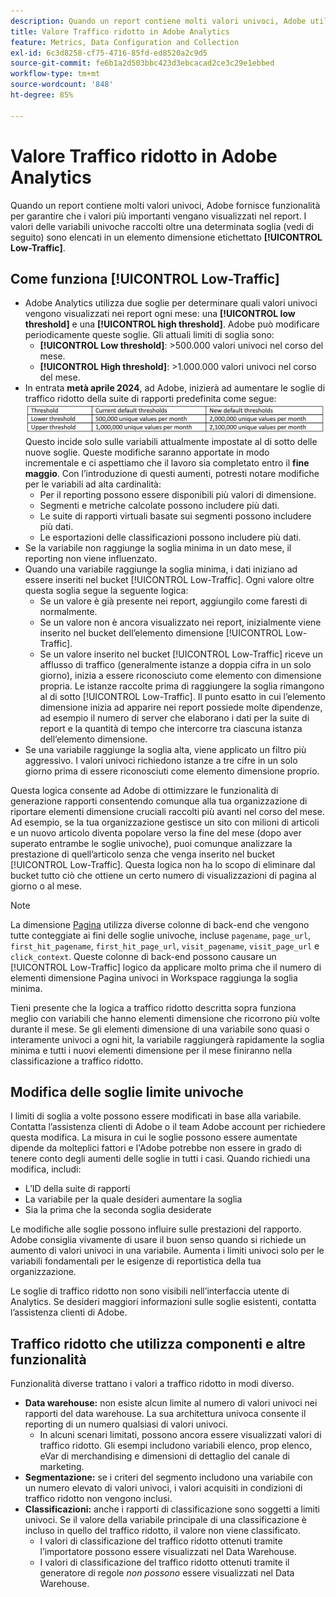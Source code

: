 ```yaml
---
description: Quando un report contiene molti valori univoci, Adobe utilizza l’elemento dimensione Traffico ridotto per migliorarne le prestazioni.
title: Valore Traffico ridotto in Adobe Analytics
feature: Metrics, Data Configuration and Collection
exl-id: 6c3d8258-cf75-4716-85fd-ed8520a2c9d5
source-git-commit: fe6b1a2d503bbc423d3ebcacad2ce3c29e1ebbed
workflow-type: tm+mt
source-wordcount: '848'
ht-degree: 85%

---
```


# Valore Traffico ridotto in Adobe Analytics

Quando un report contiene molti valori univoci, Adobe fornisce funzionalità per garantire che i valori più importanti vengano visualizzati nel report. I valori delle variabili univoche raccolti oltre una determinata soglia (vedi di seguito) sono elencati in un elemento dimensione etichettato **[!UICONTROL Low-Traffic]**.

## Come funziona [!UICONTROL Low-Traffic]

* Adobe Analytics utilizza due soglie per determinare quali valori univoci vengono visualizzati nei report ogni mese: una **[!UICONTROL low threshold]** e una **[!UICONTROL high threshold]**. Adobe può modificare periodicamente queste soglie. Gli attuali limiti di soglia sono:
   * **[!UICONTROL Low threshold]**: >500.000 valori univoci nel corso del mese.
   * **[!UICONTROL High threshold]**: >1.000.000 valori univoci nel corso del mese.
* In entrata **metà aprile 2024**, ad Adobe, inizierà ad aumentare le soglie di traffico ridotto della suite di rapporti predefinita come segue: ![soglie di traffico ridotto](assets/thresholds.png)
Questo incide solo sulle variabili attualmente impostate al di sotto delle nuove soglie. Queste modifiche saranno apportate in modo incrementale e ci aspettiamo che il lavoro sia completato entro il **fine maggio**. Con l’introduzione di questi aumenti, potresti notare modifiche per le variabili ad alta cardinalità:<ul><li>Per il reporting possono essere disponibili più valori di dimensione.</li><li>Segmenti e metriche calcolate possono includere più dati.</li><li>Le suite di rapporti virtuali basate sui segmenti possono includere più dati.</li><li>Le esportazioni delle classificazioni possono includere più dati.</li></ul>
* Se la variabile non raggiunge la soglia minima in un dato mese, il reporting non viene influenzato.
* Quando una variabile raggiunge la soglia minima, i dati iniziano ad essere inseriti nel bucket [!UICONTROL Low-Traffic]. Ogni valore oltre questa soglia segue la seguente logica:
   * Se un valore è già presente nei report, aggiungilo come faresti di normalmente.
   * Se un valore non è ancora visualizzato nei report, inizialmente viene inserito nel bucket dell’elemento dimensione [!UICONTROL Low-Traffic].
   * Se un valore inserito nel bucket [!UICONTROL Low-Traffic] riceve un afflusso di traffico (generalmente istanze a doppia cifra in un solo giorno), inizia a essere riconosciuto come elemento con dimensione propria. Le istanze raccolte prima di raggiungere la soglia rimangono al di sotto [!UICONTROL Low-Traffic]. Il punto esatto in cui l’elemento dimensione inizia ad apparire nei report possiede molte dipendenze, ad esempio il numero di server che elaborano i dati per la suite di report e la quantità di tempo che intercorre tra ciascuna istanza dell’elemento dimensione.
* Se una variabile raggiunge la soglia alta, viene applicato un filtro più aggressivo. I valori univoci richiedono istanze a tre cifre in un solo giorno prima di essere riconosciuti come elemento dimensione proprio.

Questa logica consente ad Adobe di ottimizzare le funzionalità di generazione rapporti consentendo comunque alla tua organizzazione di riportare elementi dimensione cruciali raccolti più avanti nel corso del mese. Ad esempio, se la tua organizzazione gestisce un sito con milioni di articoli e un nuovo articolo diventa popolare verso la fine del mese (dopo aver superato entrambe le soglie univoche), puoi comunque analizzare la prestazione di quell’articolo senza che venga inserito nel bucket [!UICONTROL Low-Traffic]. Questa logica non ha lo scopo di eliminare dal bucket tutto ciò che ottiene un certo numero di visualizzazioni di pagina al giorno o al mese.

>[!NOTE]
>La dimensione [Pagina](../components/dimensions/page.md) utilizza diverse colonne di back-end che vengono tutte conteggiate ai fini delle soglie univoche, incluse `pagename`, `page_url`, `first_hit_pagename`, `first_hit_page_url`, `visit_pagename`, `visit_page_url` e `click_context`. Queste colonne di back-end possono causare un [!UICONTROL Low-Traffic] logico da applicare molto prima che il numero di elementi dimensione Pagina univoci in Workspace raggiunga la soglia minima.

Tieni presente che la logica a traffico ridotto descritta sopra funziona meglio con variabili che hanno elementi dimensione che ricorrono più volte durante il mese. Se gli elementi dimensione di una variabile sono quasi o interamente univoci a ogni hit, la variabile raggiungerà rapidamente la soglia minima e tutti i nuovi elementi dimensione per il mese finiranno nella classificazione a traffico ridotto.

## Modifica delle soglie limite univoche

I limiti di soglia a volte possono essere modificati in base alla variabile. Contatta l’assistenza clienti di Adobe o il team Adobe account per richiedere questa modifica. La misura in cui le soglie possono essere aumentate dipende da molteplici fattori e l&#39;Adobe potrebbe non essere in grado di tenere conto degli aumenti delle soglie in tutti i casi. Quando richiedi una modifica, includi:

* L’ID della suite di rapporti
* La variabile per la quale desideri aumentare la soglia
* Sia la prima che la seconda soglia desiderate

Le modifiche alle soglie possono influire sulle prestazioni del rapporto. Adobe consiglia vivamente di usare il buon senso quando si richiede un aumento di valori univoci in una variabile. Aumenta i limiti univoci solo per le variabili fondamentali per le esigenze di reportistica della tua organizzazione.

Le soglie di traffico ridotto non sono visibili nell’interfaccia utente di Analytics. Se desideri maggiori informazioni sulle soglie esistenti, contatta l’assistenza clienti di Adobe.

## Traffico ridotto che utilizza componenti e altre funzionalità

Funzionalità diverse trattano i valori a traffico ridotto in modi diverso.

* **Data warehouse:** non esiste alcun limite al numero di valori univoci nei rapporti del data warehouse. La sua architettura univoca consente il reporting di un numero qualsiasi di valori univoci.
   * In alcuni scenari limitati, possono ancora essere visualizzati valori di traffico ridotto. Gli esempi includono variabili elenco, prop elenco, eVar di merchandising e dimensioni di dettaglio del canale di marketing.
* **Segmentazione:** se i criteri del segmento includono una variabile con un numero elevato di valori univoci, i valori acquisiti in condizioni di traffico ridotto non vengono inclusi.
* **Classificazioni:** anche i rapporti di classificazione sono soggetti a limiti univoci. Se il valore della variabile principale di una classificazione è incluso in quello del traffico ridotto, il valore non viene classificato.
   * I valori di classificazione del traffico ridotto ottenuti tramite l’importatore possono essere visualizzati nel Data Warehouse.<!-- AN-115871 -->
   * I valori di classificazione del traffico ridotto ottenuti tramite il generatore di regole *non possono* essere visualizzati nel Data Warehouse.<!-- AN-122872 -->
